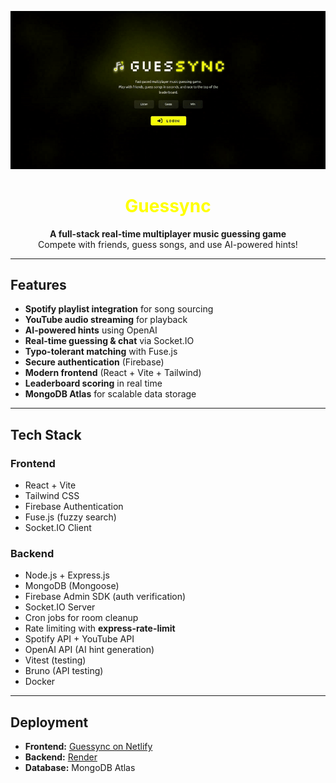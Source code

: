 <p align="center">
  <img src="./client/src/assets/guessync.gif" alt="Guessync Demo" width="1000" />
</p>

<h1 align="center">
  <a href="https://guessync.netlify.app/" style="color: yellow; text-decoration: none;">
    Guessync
  </a>
</h1>

<p align="center">
  <b>A full-stack real-time multiplayer music guessing game</b> <br/>
  Compete with friends, guess songs, and use AI-powered hints!
</p>

---

## Features

- **Spotify playlist integration** for song sourcing  
- **YouTube audio streaming** for playback  
- **AI-powered hints** using OpenAI  
- **Real-time guessing & chat** via Socket.IO  
- **Typo-tolerant matching** with Fuse.js  
- **Secure authentication** (Firebase)  
- **Modern frontend** (React + Vite + Tailwind)  
- **Leaderboard scoring** in real time  
- **MongoDB Atlas** for scalable data storage  

---

## Tech Stack

### Frontend
- React + Vite  
- Tailwind CSS  
- Firebase Authentication  
- Fuse.js (fuzzy search)  
- Socket.IO Client  

### Backend
- Node.js + Express.js  
- MongoDB (Mongoose)  
- Firebase Admin SDK (auth verification)  
- Socket.IO Server  
- Cron jobs for room cleanup  
- Rate limiting with **express-rate-limit**  
- Spotify API + YouTube API  
- OpenAI API (AI hint generation)  
- Vitest (testing)  
- Bruno (API testing)  
- Docker  

---

## Deployment

- **Frontend:** [Guessync on Netlify](https://guessync.netlify.app/)  
- **Backend:** [Render](https://guessync.onrender.com/)  
- **Database:** MongoDB Atlas  
